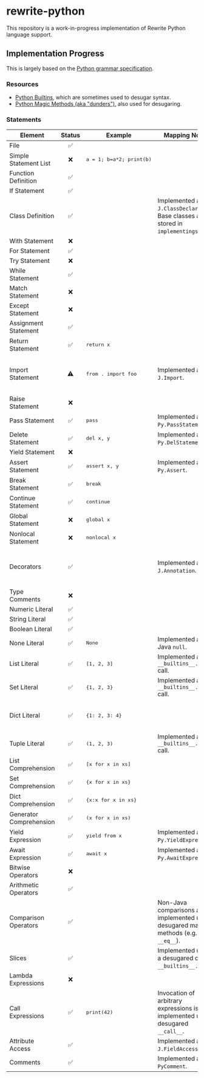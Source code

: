 # rewrite-python

This repository is a work-in-progress implementation of Rewrite Python language support.

## Implementation Progress

This is largely based on the [Python grammar specification](https://docs.python.org/3/reference/grammar.html).

### Resources

- [Python Builtins](https://docs.python.org/3/library/functions.html), which are sometimes used to desugar syntax.
- [Python Magic Methods (aka "dunders")](https://docs.python.org/3/library/operator.html), also used for desugaring. 

### Statements

| Element                 | Status | Example                           | Mapping Notes                                                                       | Limitations                                       |
|-------------------------|:------:|-----------------------------------|-------------------------------------------------------------------------------------|---------------------------------------------------|
| File                    |   ✅    |                                   |                                                                                     |                                                   |
| Simple Statement List   |   ❌    | <pre>a = 1; b=a*2; print(b)</pre> |                                                                                     |                                                   |
| Function Definition     |   ✅    |                                   |                                                                                     |                                                   |
| If Statement            |   ✅    |                                   |                                                                                     |                                                   |
| Class Definition        |   ✅    |                                   | Implemented as `J.ClassDeclaration`. Base classes are stored in `implementings`.    |                                                   |
| With Statement          |   ❌    |                                   |                                                                                     |                                                   |
| For Statement           |   ✅    |                                   |                                                                                     |                                                   |
| Try Statement           |   ❌    |                                   |                                                                                     |                                                   |
| While Statement         |   ✅    |                                   |                                                                                     |                                                   |
| Match Statement         |   ❌    |                                   |                                                                                     |                                                   |
| Except Statement        |   ❌    |                                   |                                                                                     |                                                   |
| Assignment Statement    |   ✅    |                                   |                                                                                     |                                                   |
| Return Statement        |   ✅    | <pre>return x</pre>               |                                                                                     |                                                   |
| Import Statement        |   ⚠️   | <pre>from . import foo</pre>      | Implemented as `J.Import`.                                                          | No support for multiple imports in one statement. |
| Raise Statement         |   ❌    |                                   |                                                                                     |                                                   |
| Pass Statement          |   ✅    | <pre>pass</pre>                   | Implemented as `Py.PassStatement`.                                                  |                                                   |
| Delete Statement        |   ✅    | <pre>del x, y</pre>               | Implemented as `Py.DelStatement`.                                                   |                                                   |
| Yield Statement         |   ❌    |                                   |                                                                                     |                                                   |
| Assert Statement        |   ✅    | <pre>assert x, y</pre>            | Implemented as `Py.Assert`.                                                         |                                                   |
| Break Statement         |   ✅    | <pre>break</pre>                  |                                                                                     |                                                   |
| Continue Statement      |   ✅    | <pre>continue</pre>               |                                                                                     |                                                   |
| Global Statement        |   ❌    | <pre>global x</pre>               |                                                                                     |                                                   |
| Nonlocal Statement      |   ❌    | <pre>nonlocal x</pre>             |                                                                                     |                                                   |
| Decorators              |   ✅    |                                   | Implemented as `J.Annotation`.                                                      | Does not support arbitrary expressions (PEP 614). |
| Type Comments           |   ❌    |                                   |                                                                                     |                                                   |
| Numeric Literal         |   ✅    |                                   |                                                                                     |                                                   |
| String Literal          |   ✅    |                                   |                                                                                     |                                                   |
| Boolean Literal         |   ✅    |                                   |                                                                                     |                                                   |
| None Literal            |   ✅    | <pre>None</pre>                   | Implemented as Java `null`.                                                         |                                                   |
| List Literal            |   ✅    | <pre>[1, 2, 3]</pre>              | Implemented as `__builtins__.list` call.                                            |                                                   |
| Set Literal             |   ✅    | <pre>{1, 2, 3}</pre>              | Implemented as `__builtins__.set` call.                                             |                                                   |
| Dict Literal            |   ✅    | <pre>{1: 2, 3: 4}</pre>           |                                                                                     | Padding of empty dict literals is broken.         |
| Tuple Literal           |   ✅    | <pre>(1, 2, 3)</pre>              | Implemented as `__builtins__.tuple` call.                                           |                                                   |
| List Comprehension      |   ✅    | <pre>[x for x in xs]</pre>        |                                                                                     |                                                   |
| Set Comprehension       |   ✅    | <pre>{x for x in xs}</pre>        |                                                                                     |                                                   |
| Dict Comprehension      |   ✅    | <pre>{x:x for x in xs}</pre>      |                                                                                     |                                                   |
| Generator Comprehension |   ✅    | <pre>(x for x in xs)</pre>        |                                                                                     |                                                   |
| Yield Expression        |   ✅    | <pre>yield from x</pre>           | Implemented as `Py.YieldExpression`.                                                |                                                   |
| Await Expression        |   ✅    | <pre>await x</pre>                | Implemented as `Py.AwaitExpression`.                                                |                                                   |
| Bitwise Operators       |   ❌    |                                   |                                                                                     |                                                   |
| Arithmetic Operators    |   ✅    |                                   |                                                                                     |                                                   |
| Comparison Operators    |   ✅    |                                   | Non-Java comparisons are implemented using desugared magic methods (e.g. `__eq__`). |                                                   |
| Slices                  |   ✅    |                                   | Implemented using a desugared call to `__builtins__.slice`.                         |                                                   |
| Lambda Expressions      |   ❌    |                                   |                                                                                     |                                                   |
| Call Expressions        |   ✅    | <pre>print(42)</pre>              | Invocation of arbitrary expressions is implemented using desugared `__call__`.      |                                                   |
| Attribute Access        |   ✅    |                                   | Implemented as `J.FieldAccess`.                                                     |                                                   |
| Comments                |   ✅    |                                   | Implemented as `PyComment`.                                                         |                                                   |
